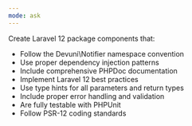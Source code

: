 ```yaml
---
mode: ask
---
```


Create Laravel 12 package components that:

-   Follow the Devuni\Notifier namespace convention
-   Use proper dependency injection patterns
-   Include comprehensive PHPDoc documentation
-   Implement Laravel 12 best practices
-   Use type hints for all parameters and return types
-   Include proper error handling and validation
-   Are fully testable with PHPUnit
-   Follow PSR-12 coding standards
